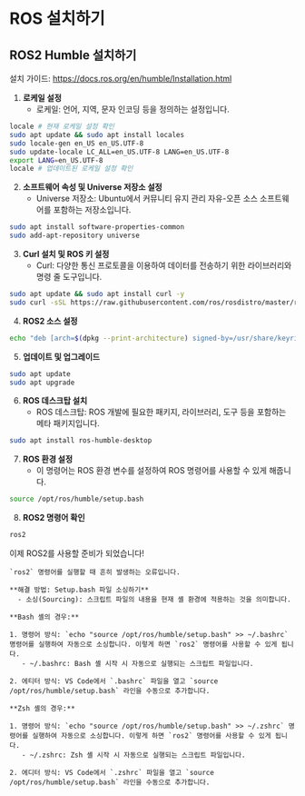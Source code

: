 # ROS 설치하기

## ROS2 Humble 설치하기

설치 가이드: https://docs.ros.org/en/humble/Installation.html

1. **로케일 설정**
   - 로케일: 언어, 지역, 문자 인코딩 등을 정의하는 설정입니다.

```bash
locale # 현재 로케일 설정 확인
sudo apt update && sudo apt install locales
sudo locale-gen en_US en_US.UTF-8
sudo update-locale LC_ALL=en_US.UTF-8 LANG=en_US.UTF-8
export LANG=en_US.UTF-8
locale # 업데이트된 로케일 설정 확인
```

2. **소프트웨어 속성 및 Universe 저장소 설정**
   - Universe 저장소: Ubuntu에서 커뮤니티 유지 관리 자유-오픈 소스 소프트웨어를 포함하는 저장소입니다.

```bash
sudo apt install software-properties-common
sudo add-apt-repository universe
```

3. **Curl 설치 및 ROS 키 설정**
   - Curl: 다양한 통신 프로토콜을 이용하여 데이터를 전송하기 위한 라이브러리와 명령 줄 도구입니다.

```bash
sudo apt update && sudo apt install curl -y
sudo curl -sSL https://raw.githubusercontent.com/ros/rosdistro/master/ros.key -o /usr/share/keyrings/ros-archive-keyring.gpg
```

4. **ROS2 소스 설정**

```bash
echo "deb [arch=$(dpkg --print-architecture) signed-by=/usr/share/keyrings/ros-archive-keyring.gpg] http://packages.ros.org/ros2/ubuntu $(. /etc/os-release && echo $UBUNTU_CODENAME) main" | sudo tee /etc/apt/sources.list.d/ros2.list > /dev/null
```

5. **업데이트 및 업그레이드**

```bash
sudo apt update
sudo apt upgrade
```

6. **ROS 데스크탑 설치**
   - ROS 데스크탑: ROS 개발에 필요한 패키지, 라이브러리, 도구 등을 포함하는 메타 패키지입니다.

```bash
sudo apt install ros-humble-desktop
```

7. **ROS 환경 설정**
   - 이 명령어는 ROS 환경 변수를 설정하여 ROS 명령어를 사용할 수 있게 해줍니다.

```bash
source /opt/ros/humble/setup.bash
```

8. **ROS2 명령어 확인**

```bash
ros2
```

이제 ROS2를 사용할 준비가 되었습니다!

```{admonition} 이슈 - ros2 명령어를 찾을 수 없음
`ros2` 명령어를 실행할 때 흔히 발생하는 오류입니다.

**해결 방법: Setup.bash 파일 소싱하기**
  - 소싱(Sourcing): 스크립트 파일의 내용을 현재 셸 환경에 적용하는 것을 의미합니다.

**Bash 셸의 경우:**

1. 명령어 방식: `echo "source /opt/ros/humble/setup.bash" >> ~/.bashrc` 명령어를 실행하여 자동으로 소싱합니다. 이렇게 하면 `ros2` 명령어를 사용할 수 있게 됩니다.
   - ~/.bashrc: Bash 셸 시작 시 자동으로 실행되는 스크립트 파일입니다.

2. 에티터 방식: VS Code에서 `.bashrc` 파일을 열고 `source /opt/ros/humble/setup.bash` 라인을 수동으로 추가합니다.

**Zsh 셸의 경우:**

1. 명령어 방식: `echo "source /opt/ros/humble/setup.bash" >> ~/.zshrc` 명령어를 실행하여 자동으로 소싱합니다. 이렇게 하면 `ros2` 명령어를 사용할 수 있게 됩니다.
   - ~/.zshrc: Zsh 셸 시작 시 자동으로 실행되는 스크립트 파일입니다.

2. 에디터 방식: VS Code에서 `.zshrc` 파일을 열고 `source /opt/ros/humble/setup.bash` 라인을 수동으로 추가합니다.
```
